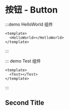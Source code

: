 # 按钮 - Button

:::demo HelloWorld 组件

```vue
<template>
  <HelloWorld></HelloWorld>
</template>
```

:::

::: demo Test 组件

```vue
<template>
  <Test></Test>
</template>
```

:::

## Second Title
